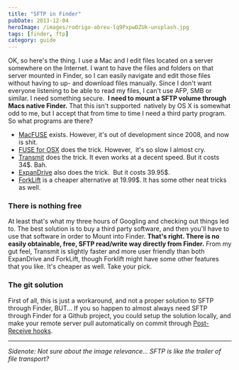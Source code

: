 ```yaml
---
title: "SFTP in Finder"
pubDate: 2013-12-04
heroImage: /images/rodrigo-abreu-lq9PxpwDZUk-unsplash.jpg
tags: [finder, ftp]
category: guide
---
```


OK, so here's the thing. I use a Mac and I edit files located on a server somewhere on the Internet. I want to have the files and folders on that server mounted in Finder, so I can easily navigate and edit those files without having to up- and download files manually. Since I don't want everyone listening to be able to read my files, I can't use AFP, SMB or similar. I need something secure.  **I need to mount a SFTP volume through Macs native Finder.** That this isn't supported  natively by OS X is somewhat odd to me, but I accept that from time to time I need a third party program. So what programs are there?

- [MacFUSE](http://code.google.com/p/macfuse/) exists. However, it's out of development since 2008, and now is shit.
- [FUSE for OSX](http://osxfuse.github.io/) does the trick. However,  it's so slow I almost cry.
- [Transmit](https://www.panic.com/transmit/) does the trick. It even works at a decent speed. But it costs 34$. Bah.
- [ExpanDrive](http://www.expandrive.com/expandrive) also does the trick.  But it costs 39.95$.
- [ForkLift](http://www.binarynights.com/) is a cheaper alternative at 19.99$. It has some other neat tricks as well.

### There is nothing free

At least that's what my three hours of Googling and checking out things led to. The best solution is to buy a third party software, and then you'll have to use that software in order to Mount into Finder. **That's right. There is no easily obtainable, free, SFTP read/write way directly from Finder.** From my gut feel, Transmit is slightly faster and more user friendly than both ExpanDrive and ForkLift, though Forklift might have some other features that you like. It's cheaper as well. Take your pick.

### The git solution

First of all, this is just a workaround, and not a proper solution to SFTP through Finder, BUT... If you so happen to almost always need SFTP through Finder for a Github project, you could setup the solution locally, and make your remote server pull automatically on commit through [Post-Receive hooks](https://help.github.com/articles/post-receive-hooks).

---

_Sidenote: Not sure about the image relevance... SFTP is like the trailer of file transport?_
